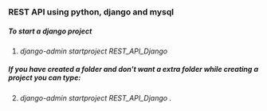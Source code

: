 ### REST API using python, django and mysql

##### To start a django project 
   1. _django-admin startproject REST_API_Django_
##### If you have created a folder and don't want a extra folder while creating a project you can type:
   2.  _django-admin startproject REST_API_Django ._

